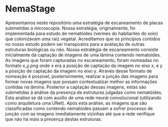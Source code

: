 # NemaStage

Apresentamos neste repositório uma estratégia de escaneamento de placas submetidas a microscopia. Nossa estratégia, originalmente, foi implementada para estudo de nematóides (vermes do habitantes do solo) que colonizavam uma raiz vegetal. Acreditamos que os princípios contidos no nosso estudo podem ser transpostos para a avaliação de outras estruturas biológicas ou não. 
Nossa estratégia de escaneamento consiste inicialmente da captação de imagens de uma lâmina contendo nematoides. As imagens que foram capturadas no escaneamento, foram nomeadas no formato x_y.png onde x era a posição de captação da imagem no eixo x, e y a posição de captação da imagem no eixo y. Através desse formato de nomeação é possível, posteriormente, realizar a junção das imagens para formar novas imagens que possam contextualizar melhor as informações contidas na lâmina. 
Posterior a captação dessas imagens, estas são submetidas à análise da presença de estruturas julgadas como nematóides. Esta análise se dá com auxílio de uma rede neural convolucional (utilizando como arquitetura uma UNet). Após esta análise, as imagens que são classificadas como contendo nematóides passam a sofrer processo de junção com as imagens imediatamente vizinhas até que a rede verifique que não há mais a presença destas estruturas. 
